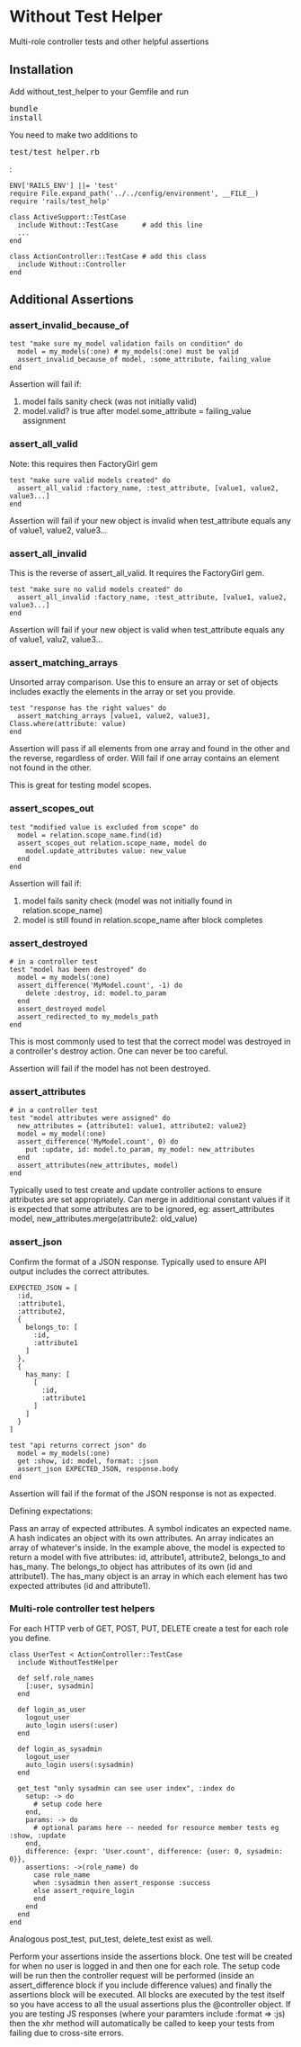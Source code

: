 # Without Test Helper

Multi-role controller tests and other helpful assertions

## Installation

Add without_test_helper to your Gemfile and run <pre>bundle install</pre>

You need to make two additions to <pre>test/test_helper.rb</pre>:

    ENV['RAILS_ENV'] ||= 'test'
    require File.expand_path('../../config/environment', __FILE__)
    require 'rails/test_help'

    class ActiveSupport::TestCase
      include Without::TestCase      # add this line
      ...
    end

    class ActionController::TestCase # add this class
      include Without::Controller
    end

## Additional Assertions

### assert_invalid_because_of

    test "make sure my_model validation fails on condition" do
      model = my_models(:one) # my_models(:one) must be valid
      assert_invalid_because_of model, :some_attribute, failing_value
    end

Assertion will fail if:

1. model fails sanity check (was not initially valid)
2. model.valid? is true after model.some_attribute = failing_value assignment

### assert_all_valid

Note: this requires then FactoryGirl gem

    test "make sure valid models created" do
      assert_all_valid :factory_name, :test_attribute, [value1, value2, value3...]
    end

Assertion will fail if your new object is invalid when test_attribute equals any of value1, value2, value3...

### assert_all_invalid

This is the reverse of assert_all_valid. It requires the FactoryGirl gem.

    test "make sure no valid models created" do
      assert_all_invalid :factory_name, :test_attribute, [value1, value2, value3...]
    end

Assertion will fail if your new object is valid when test_attribute equals any of value1, valu2, value3...

### assert_matching_arrays

Unsorted array comparison. Use this to ensure an array or set of objects includes exactly the elements in the array or set you provide.

    test "response has the right values" do
      assert_matching_arrays [value1, value2, value3], Class.where(attribute: value)
    end

Assertion will pass if all elements from one array and found in the other and the reverse, regardless of order. Will fail if one array contains an element not found in the other.

This is great for testing model scopes.

### assert_scopes_out

    test "modified value is excluded from scope" do
      model = relation.scope_name.find(id)
      assert_scopes_out relation.scope_name, model do
        model.update_attributes value: new_value
      end
    end

Assertion will fail if:

1. model fails sanity check (model was not initially found in relation.scope_name)
2. model is still found in relation.scope_name after block completes

### assert_destroyed

    # in a controller test
    test "model has been destroyed" do
      model = my_models(:one)
      assert_difference('MyModel.count', -1) do
        delete :destroy, id: model.to_param
      end
      assert_destroyed model
      assert_redirected_to my_models_path
    end

This is most commonly used to test that the correct model was destroyed in a controller's destroy action. One can never be too careful.

Assertion will fail if the model has not been destroyed.

### assert_attributes

    # in a controller test
    test "model attributes were assigned" do
      new_attributes = {attribute1: value1, attribute2: value2}
      model = my_model(:one)
      assert_difference('MyModel.count', 0) do
        put :update, id: model.to_param, my_model: new_attributes
      end
      assert_attributes(new_attributes, model)
    end

Typically used to test create and update controller actions to ensure attributes are set appropriately. Can merge in additional constant values if it is expected that some attributes are to be ignored, eg: assert_attributes model, new_attributes.merge(attribute2: old_value)

### assert_json

Confirm the format of a JSON response. Typically used to ensure API output includes the correct attributes.

    EXPECTED_JSON = [
      :id,
      :attribute1,
      :attribute2,
      {
        belongs_to: [
          :id,
          :attribute1
        ]
      },
      {
        has_many: [
          [
            :id,
            :attribute1
          ]
        ]
      }
    ]

    test "api returns correct json" do
      model = my_models(:one)
      get :show, id: model, format: :json
      assert_json EXPECTED_JSON, response.body
    end

Assertion will fail if the format of the JSON response is not as expected.

Defining expectations:

Pass an array of expected attributes. A symbol indicates an expected name. A hash indicates an object with its own attributes. An array indicates an array of whatever's inside. In the example above, the model is expected to return a model with five attributes: id, attribute1, attribute2, belongs_to and has_many. The belongs_to object has attributes of its own (id and attribute1). The has_many object is an array in which each element has two expected attributes (id and attribute1).

### Multi-role controller test helpers

For each HTTP verb of GET, POST, PUT, DELETE create a test for each role you define.

    class UserTest < ActionController::TestCase
      include WithoutTestHelper

      def self.role_names
        [:user, sysadmin]
      end

      def login_as_user
        logout_user
        auto_login users(:user)
      end

      def login_as_sysadmin
        logout_user
        auto_login users(:sysadmin)
      end

      get_test "only sysadmin can see user index", :index do
        setup: -> do
          # setup code here
        end,
        params: -> do
          # optional params here -- needed for resource member tests eg :show, :update
        end,
        difference: {expr: 'User.count', difference: {user: 0, sysadmin: 0}},
        assertions: ->(role_name) do
          case role_name
          when :sysadmin then assert_response :success
          else assert_require_login
          end
        end
      end
    end

Analogous post_test, put_test, delete_test exist as well.

Perform your assertions inside the assertions block. One test will be created for when no user is logged in and then one for each role. The setup code will be run then the controller request will be performed (inside an assert_difference block if you include difference values) and finally the assertions block will be executed. All blocks are executed by the test itself so you have access to all the usual assertions plus the @controller object. If you are testing JS responses (where your paramters include :format => :js) then the xhr method will automatically be called to keep your tests from failing due to cross-site errors.
